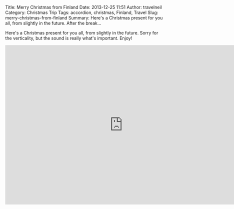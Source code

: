Title: Merry Christmas from Finland
Date: 2013-12-25 11:51
Author: travelneil
Category: Christmas Trip
Tags: accordion, christmas, Finland, Travel
Slug: merry-christmas-from-finland
Summary: Here's a Christmas present for you all, from slightly in the future. After the break...

Here's a Christmas present for you all, from slightly in the future.
Sorry for the verticality, but the sound is really what's important.
Enjoy!

<iframe width="750" height="510" src="https://www.youtube.com/embed/5JQm_M_BziE" frameborder="0" allowfullscreen></iframe>
